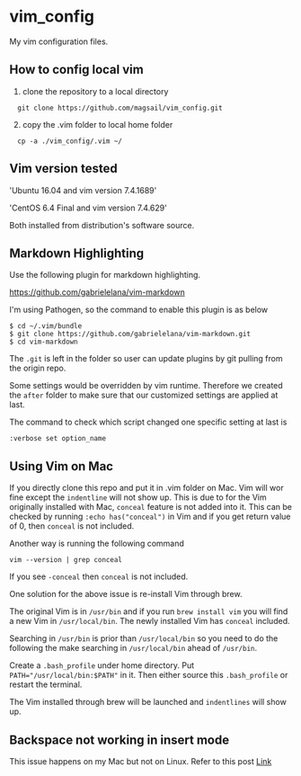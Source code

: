 # vim_config
My vim configuration files.

## How to config local vim
  1. clone the repository to a local directory

```shell  
  git clone https://github.com/magsail/vim_config.git
```

  2. copy the .vim folder to local home folder

```shell
  cp -a ./vim_config/.vim ~/
```
## Vim version tested

'Ubuntu 16.04 and vim version 7.4.1689'

'CentOS 6.4 Final and vim version 7.4.629'

Both installed from distribution's software source.

## Markdown Highlighting

Use the following plugin for markdown highlighting.

https://github.com/gabrielelana/vim-markdown

I'm using Pathogen, so the command to enable this plugin is as below

```shell
$ cd ~/.vim/bundle
$ git clone https://github.com/gabrielelana/vim-markdown.git
$ cd vim-markdown
```

The `.git` is left in the folder so user can update plugins by git
pulling from the origin repo.

Some settings would be overridden by vim runtime. Therefore we created
the `after` folder to make sure that our customized settings are applied
at last.

The command to check which script changed one specific setting at last is

```shell
:verbose set option_name
```

## Using Vim on Mac

If you directly clone this repo and put it in .vim folder on Mac.
Vim will wor fine except the `indentline` will not show up. This
is due to for the Vim originally installed with Mac, `conceal` feature
is not added into it. This can be checked by running `:echo has("conceal")`
in Vim and if you get return value of 0, then `conceal` is not included.

Another way is running the following command 

```shell
vim --version | grep conceal
```

If you see `-conceal` then `conceal` is not included.

One solution for the above issue is re-install Vim through brew.

The original Vim is in `/usr/bin` and if you run `brew install vim` you will
find a new Vim in `/usr/local/bin`. The newly installed Vim has `conceal` included.

Searching in `/usr/bin` is prior than `/usr/local/bin` so you need to do the following
the make searching in `/usr/local/bin` ahead of `/usr/bin`.

Create a `.bash_profile` under home directory. Put `PATH="/usr/local/bin:$PATH"` in it.
Then either source this `.bash_profile` or restart the terminal.

The Vim installed through brew will be launched and `indentlines` will show up.

## Backspace not working in insert mode

This issue happens on my Mac but not on Linux.
Refer to this post [Link](https://vi.stackexchange.com/questions/2162/why-doesnt-the-backspace-key-work-in-insert-mode)

